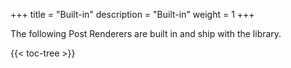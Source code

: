 +++
title = "Built-in"
description = "Built-in"
weight = 1
+++

The following Post Renderers are built in and ship with the library.

{{< toc-tree >}}
